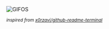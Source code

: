 <div align="justify">
<picture>
    <source media="(prefers-color-scheme: dark)" srcset="https://i.ibb.co/DP6Y10P4/output-gif.gif">
    <source media="(prefers-color-scheme: light)" srcset="https://i.ibb.co/DP6Y10P4/output-gif.gif">
    <img alt="GIFOS" src="https://i.ibb.co/DP6Y10P4/output-gif.gif">
</picture>

<sub><i>inspired from [x0rzavi/github-readme-terminal](https://github.com/x0rzavi/github-readme-terminal)</i></sub>

</div>

<!-- Image deletion URL: https://ibb.co/NgkrFcgx/9b091b02296d7f346cb06e348eff1b9a -->